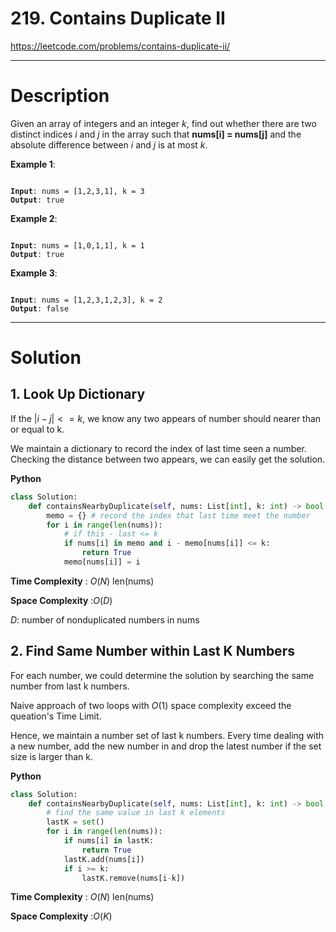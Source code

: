 # 219. Contains Duplicate II

https://leetcode.com/problems/contains-duplicate-ii/

---

# Description

Given an array of integers and an integer *k*, find out whether there are two distinct indices *i* and *j* in the array such that **nums[i] = nums[j]** and the absolute difference between *i* and *j* is at most *k*.

**Example 1**:

<pre><code>
<b>Input</b>: nums = [1,2,3,1], k = 3
<b>Output</b>: true
</code></pre>

**Example 2**:

<pre><code>
<b>Input</b>: nums = [1,0,1,1], k = 1
<b>Output</b>: true
</code></pre>

**Example 3**:

<pre><code>
<b>Input</b>: nums = [1,2,3,1,2,3], k = 2
<b>Output</b>: false
</code></pre>

---

# Solution

## 1. Look Up Dictionary

If the $|i-j|<=k$, we know any two appears of number should nearer than or equal to k. 

We maintain a dictionary to record the index of last time seen a number. Checking the distance between two appears, we can easily get the solution.

**Python**
```python
class Solution:
    def containsNearbyDuplicate(self, nums: List[int], k: int) -> bool:
        memo = {} # record the index that last time meet the number
        for i in range(len(nums)):
            # if this - last <= k
            if nums[i] in memo and i - memo[nums[i]] <= k:
                return True
            memo[nums[i]] = i
```

**Time Complexity** : $O(N)$ len(nums)

**Space Complexity** :$O(D)$ 

$D$: number of nonduplicated numbers in nums

## 2. Find Same Number within Last K Numbers

For each number, we could determine the solution by searching the same number from last k numbers. 

Naive approach of two loops with $O(1)$ space complexity exceed the queation's Time Limit.

Hence, we maintain a number set of last k numbers. Every time dealing with a new number, add the new number in and drop the latest number if the set size is larger than k.

**Python**
```python
class Solution:
    def containsNearbyDuplicate(self, nums: List[int], k: int) -> bool:
        # find the same value in last k elements
        lastK = set()
        for i in range(len(nums)):
            if nums[i] in lastK:
                return True
            lastK.add(nums[i])
            if i >= k:
                lastK.remove(nums[i-k])
```

**Time Complexity** : $O(N)$ len(nums)

**Space Complexity** :$O(K)$
